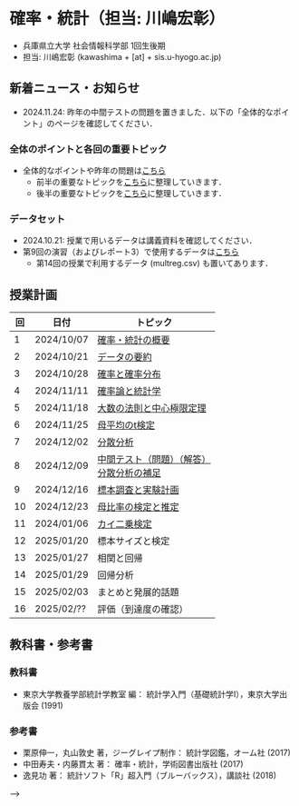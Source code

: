 # 確率・統計（担当: 川嶋宏彰）

- 兵庫県立大学 社会情報科学部 1回生後期
- 担当: 川嶋宏彰 (kawashima + [at] + sis.u-hyogo.ac.jp)

## 新着ニュース・お知らせ

- 2024.11.24: 昨年の中間テストの問題を置きました．以下の「全体的なポイント」のページを確認してください．

### 全体のポイントと各回の重要トピック

- 全体的なポイントや昨年の問題は[こちら](keypoints)
  - 前半の重要なトピックを[こちら](keytopics1)に整理していきます．
  - 後半の重要なトピックを[こちら](keytopics2)に整理していきます．

### データセット

- 2024.10.21: 授業で用いるデータは講義資料を確認してください．
- 第9回の演習（およびレポート3）で使用するデータは[こちら](data/README.md)
  - 第14回の授業で利用するデータ (multreg.csv) も置いてあります．

## 授業計画

|回 |日付 |トピック|
|---|---|---|
|1 |2024/10/07 |[確率・統計の概要](slide/ProbStat2024_01.pdf)|
|2 |2024/10/21 |[データの要約](slide/ProbStat2024_02.pdf)|
|3 |2024/10/28 |[確率と確率分布](slide/ProbStat2024_03.pdf)|
|4 |2024/11/11 |[確率論と統計学](slide/ProbStat2024_04.pdf)|
|5 |2024/11/18 |[大数の法則と中心極限定理](slide/ProbStat2024_05.pdf)|
|6 |2024/11/25 |[母平均のt検定](slide/ProbStat2024_06.pdf)|
|7 |2024/12/02 |[分散分析](slide/ProbStat2024_07.pdf)|
|8 |2024/12/09 |[中間テスト（問題）](exercise/exam1-2024.pdf)[（解答）](exercise/exam1-2024_answer.pdf)<br />[分散分析の補足](slide/ProbStat2024_08.pdf)|
|9 |2024/12/16 |[標本調査と実験計画](slide/ProbStat2024_09.pdf)|
|10|2024/12/23 |[母比率の検定と推定](slide/ProbStat2024_10.pdf)|
|11|2024/01/06 |[カイ二乗検定](slide/ProbStat2024_11.pdf)|
|12|2025/01/20 |標本サイズと検定|
|13|2025/01/27 |相関と回帰|
|14|2025/01/29 |回帰分析|
|15|2025/02/03 |まとめと発展的話題|
|16|2025/02/?? |評価（到達度の確認）|

<!--
|12|2025/01/20 |[標本サイズと検定](slide/ProbStat2024_12.pdf)|
|13|2025/01/27 |[相関と回帰](slide/ProbStat2024_13.pdf)|
|14|2025/01/29 |[回帰分析](slide/ProbStat2024_14.pdf)|
|15|2025/02/03 |[まとめと発展的話題](slide/ProbStat2024_15.pdf)|
|16|2025/02/?? |評価（到達度の確認）| -->


## 教科書・参考書

### 教科書

- 東京大学教養学部統計学教室 編： 統計学入門（基礎統計学Ⅰ），東京大学出版会 (1991)

### 参考書

- 栗原伸一，丸山敦史 著，ジーグレイプ制作： 統計学図鑑，オーム社 (2017)
- 中田寿夫・内藤貫太 著： 確率・統計，学術図書出版社 (2017)
- 逸見功 著： 統計ソフト「R」超入門（ブルーバックス），講談社 (2018)

<!-- ## Rのインストール -->
<!-- - Rを消してしまった場合のための[Rインストール方法](install-r) --> -->
<!-- - Rを消してしまった場合のためのRインストール方法 -->
